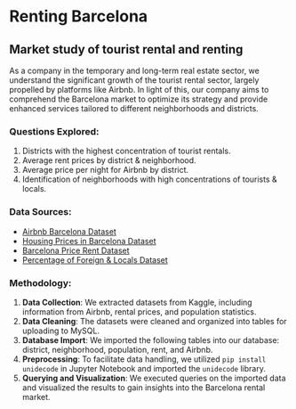 # Renting Barcelona
## Market study of tourist rental and renting
As a company in the temporary and long-term real estate sector, we understand the significant growth of the tourist rental sector, largely propelled by platforms like Airbnb. In light of this, our company aims to comprehend the Barcelona market to optimize its strategy and provide enhanced services tailored to different neighborhoods and districts.
### Questions Explored:
1. Districts with the highest concentration of tourist rentals.
2. Average rent prices by district & neighborhood.
3. Average price per night for Airbnb by district.
4. Identification of neighborhoods with high concentrations of tourists & locals.
### Data Sources:
- [Airbnb Barcelona Dataset](https://www.kaggle.com/datasets/thedevastator/comparative-analysis-of-airbnb-prices-in-barcelo)
- [Housing Prices in Barcelona Dataset](https://www.kaggle.com/datasets/thedevastator/housing-prices-in-barcelona)
- [Barcelona Price Rent Dataset](https://www.kaggle.com/datasets/salaudeentaofeek/barcelona-price-rent-dataset-from-2014-2022)
- [Percentage of Foreign & Locals Dataset](https://www.kaggle.com/datasets/macmotx/barcelona-data-airbnb-listings-10-years?select=bcn_dataset2015_2019.csv)
### Methodology:
1. **Data Collection**: We extracted datasets from Kaggle, including information from Airbnb, rental prices, and population statistics.
2. **Data Cleaning**: The datasets were cleaned and organized into tables for uploading to MySQL.
3. **Database Import**: We imported the following tables into our database: district, neighborhood, population, rent, and Airbnb.
4. **Preprocessing**: To facilitate data handling, we utilized `pip install unidecode` in Jupyter Notebook and imported the `unidecode` library.
5. **Querying and Visualization**: We executed queries on the imported data and visualized the results to gain insights into the Barcelona rental market.

